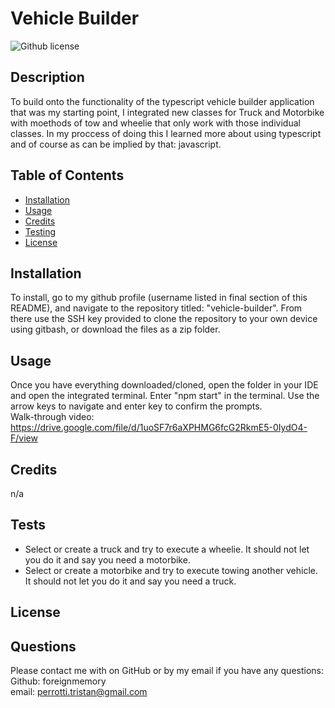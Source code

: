 # Vehicle Builder

  ![Github license](https://img.shields.io/badge/license--blue.svg)

## Description
To build onto the functionality of the typescript vehicle builder application that was my starting point, I integrated new classes for Truck and Motorbike with moethods of tow and wheelie that only work with those individual classes. In my proccess of doing this I learned more about using typescript and of course as can be implied by that: javascript. 
## Table of Contents
- [Installation](#installation)
- [Usage](#usage)
- [Credits](#credits)
- [Testing](#testing)
- [License](#license)
## Installation
To install, go to my github profile (username listed in final section of this README), and navigate to the repository titled: "vehicle-builder". From there use the SSH key provided to clone the repository to your own device using gitbash, or download the files as a zip folder. 
## Usage
Once you have everything downloaded/cloned, open the folder in your IDE and open the integrated terminal. Enter "npm start" in the terminal. Use the arrow keys to navigate and enter key to confirm the prompts.
<br>
Walk-through video: https://drive.google.com/file/d/1uoSF7r6aXPHMG6fcG2RkmE5-0IydO4-F/view
## Credits
n/a
## Tests
- Select or create a truck and try to execute a wheelie. It should not let you do it and say you need a motorbike.
- Select or create a motorbike and try to execute towing another vehicle. It should not let you do it and say you need a truck.
## License

## Questions
Please contact me with on GitHub or by my email if you have any questions: 
<br>
Github: foreignmemory
<br>
email: perrotti.tristan@gmail.com
